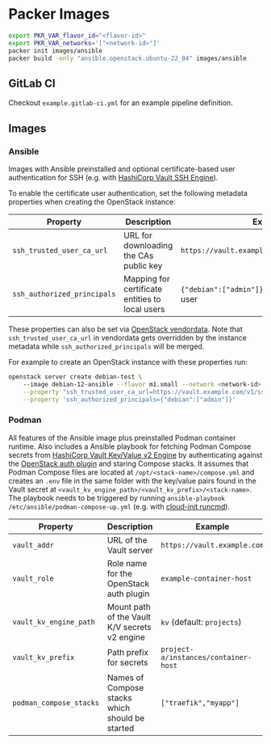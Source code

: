 # Packer Images

```sh
export PKR_VAR_flavor_id="<flavor-id>"
export PKR_VAR_networks='["<network-id>"]'
packer init images/ansible
packer build -only "ansible.openstack.ubuntu-22_04" images/ansible
```

## GitLab CI

Checkout `example.gitlab-ci.yml` for an example pipeline definition.

## Images

### Ansible

Images with Ansible preinstalled and optional certificate-based user authentication for SSH (e.g. with [HashiCorp Vault SSH Engine](https://developer.hashicorp.com/vault/docs/secrets/ssh/signed-ssh-certificates)).

To enable the certificate user authentication, set the following metadata properties when creating the OpenStack instance:

| Property                    | Description                                     | Example                                                 |
| --------------------------- | ----------------------------------------------- | ------------------------------------------------------- |
| `ssh_trusted_user_ca_url`   | URL for downloading the CAs public key          | `https://vault.example.com/v1/ssh/public_key`           |
| `ssh_authorized_principals` | Mapping for certificate entities to local users | `{"debian":["admin"]}` while `debian` is the local user |

These properties can also be set via [OpenStack vendordata](https://docs.openstack.org/nova/latest/user/metadata.html#metadata-vendordata).
Note that `ssh_trusted_user_ca_url` in vendordata gets overridden by the instance metadata while `ssh_authorized_principals` will be merged.

For example to create an OpenStack instance with these properties run:
```sh
openstack server create debian-test \                          
    --image debian-12-ansible --flavor m1.small --network <network-id> \
    --property "ssh_trusted_user_ca_url=https://vault.example.com/v1/ssh/public_key" \
    --property 'ssh_authorized_principals={"debian":["admin"]}'
```

### Podman

All features of the Ansible image plus preinstalled Podman container runtime. Also includes a Ansible playbook for fetching Podman Compose secrets from [HashiCorp Vault Key/Value v2 Engine](https://developer.hashicorp.com/vault/docs/secrets/kv/kv-v2) by authenticating against the [OpenStack auth plugin](https://github.com/nimbolus/vault-plugin-auth-openstack) and staring Compose stacks. It assumes that Podman Compose files are located at `/opt/<stack-name>/compose.yml` and creates an `.env` file in the same folder with the key/value pairs found in the Vault secret at `<vault_kv_engine_path>/<vault_kv_prefix>/<stack-name>`. The playbook needs to be triggered by running `ansible-playbook /etc/ansible/podman-compose-up.yml` (e.g. with [cloud-init runcmd](https://cloudinit.readthedocs.io/en/latest/reference/modules.html#runcmd)).

| Property                | Description                                     | Example                              |
| ----------------------- | ----------------------------------------------- | ------------------------------------ |
| `vault_addr`            | URL of the Vault server                         | `https://vault.example.com`          |
| `vault_role`            | Role name for the OpenStack auth plugin         | `example-container-host`             |
| `vault_kv_engine_path`  | Mount path of the Vault K/V secrets v2 engine   | `kv` (default: `projects`)           |
| `vault_kv_prefix`       | Path prefix for secrets                         | `project-a/instances/container-host` |
| `podman_compose_stacks` | Names of Compose stacks which should be started | `["traefik","myapp"]`                |
